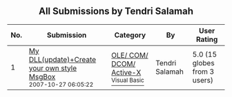 ﻿<div align="center">

## All Submissions by Tendri Salamah

</div>

No.  | Submission | Category | By   | User Rating
---- | ---------- | -------- | ---- | -----------
1 | [My DLL\(update\)\+Create your own style MsgBox<br /><sup>2007-10-27 06:05:22</sup>](https://github.com/Planet-Source-Code/tendri-salamah-my-dll-update-create-your-own-style-msgbox__1-69531) | [OLE/ COM/ DCOM/ Active\-X<br /><sup>Visual Basic</sup>](../ByCategory/ole-com-dcom-active-x__1-29.md) | Tendri Salamah | 5.0 (15 globes from 3 users)
